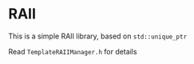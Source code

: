 # RAII
This is a simple RAII library, based on `std::unique_ptr`

Read `TemplateRAIIManager.h` for details
